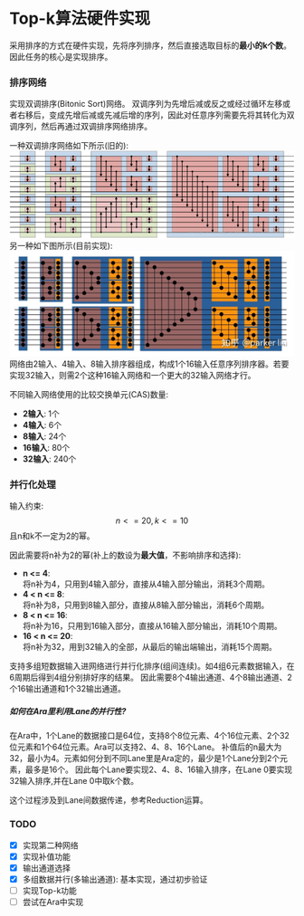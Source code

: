 # Top-k算法硬件实现

采用排序的方式在硬件实现，先将序列排序，然后直接选取目标的**最小的k个数**。因此任务的核心是实现排序。

### 排序网络

实现双调排序(Bitonic Sort)网络。
双调序列为先增后减或反之或经过循环左移或者右移后，变成先增后减或先减后增的序列，因此对任意序列需要先将其转化为双调序列，然后再通过双调排序网络排序。

一种双调排序网络如下所示(旧的):
![sort1](./doc/sort1.png)
另一种如下图所示(目前实现):
![sort2](./doc/sort2.png)
网络由2输入、4输入、8输入排序器组成，构成1个16输入任意序列排序器。若要实现32输入，则需2个这种16输入网络和一个更大的32输入网络才行。

不同输入网络使用的比较交换单元(CAS)数量:

- **2输入**: 1个
- **4输入**: 6个
- **8输入**: 24个
- **16输入**: 80个
- **32输入**: 240个

### 并行化处理

输入约束:
$$n <= 20, k <= 10$$
且n和k不一定为2的幂。

因此需要将n补为2的幂(补上的数设为**最大值**，不影响排序和选择):

- **n <= 4**:  
将n补为4，只用到4输入部分，直接从4输入部分输出，消耗3个周期。
- **4 < n <= 8**:  
将n补为8，只用到8输入部分，直接从8输入部分输出，消耗6个周期。
- **8 < n <= 16**:  
将n补为16，只用到16输入部分，直接从16输入部分输出，消耗10个周期。
- **16 < n <= 20**:  
将n补为32，用到32输入的全部，从最后的输出端输出，消耗15个周期。

支持多组短数据输入进网络进行并行化排序(组间连续)。如4组6元素数据输入，在6周期后得到4组分别排好序的结果。
因此需要8个4输出通道、4个8输出通道、2个16输出通道和1个32输出通道。

##### 如何在Ara里利用Lane的并行性?

在Ara中，1个Lane的数据接口是64位，支持8个8位元素、4个16位元素、2个32位元素和1个64位元素。Ara可以支持2、4、8、16个Lane。
补值后的n最大为32，最小为4。元素如何分到不同Lane里是Ara定的，最少是1个Lane分到2个元素，最多是16个。
因此每个Lane要实现2、4、8、16输入排序，在Lane 0要实现32输入排序,并在Lane 0中取k个数。

这个过程涉及到Lane间数据传递，参考Reduction运算。

### TODO

- [x] 实现第二种网络
- [x] 实现补值功能
- [x] 输出通道选择
- [x] 多组数据并行(多输出通道): 基本实现，通过初步验证
- [ ] 实现Top-k功能
- [ ] 尝试在Ara中实现
